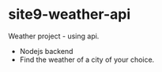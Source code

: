 # site9-weather-api
Weather project - using api.
- Nodejs backend
- Find the weather of a city of your choice.
